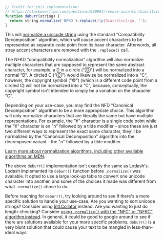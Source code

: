 ```javascript
// Credit for this implementation:
// https://stackoverflow.com/questions/990904/remove-accents-diacritics-in-a-string-in-javascript/37511463#37511463
function deburr(string) {
  return string.normalize('NFKD').replace(/\p{Diacritic}/gu, '');
}
```

This will [normalize a unicode string](https://developer.mozilla.org/en-US/docs/Web/JavaScript/Reference/Global_Objects/String/normalize) using the standard "Compatibility Decomposition" algorithm, which will cause accent characters to be represented as separate code point from its base character. Afterwords, all stray accent characters are removed with the `.replace()` call.

The NFKD "compatibility normalization" algorithm will also normalize multiple characters that are supposed to represent the same abstract character, for example, a D in a circle ("Ⓓ") will be normalized into a normal "D". A circled C ("Ⓒ") would likewise be normalized into a "C", however, the copyright symbol ("©") (which is a different code point from a circled C) will not be normalized into a "C", because, conceptually, the copyright symbol isn't intended to simply be a variation on the character "C".

Depending on your use-case, you may find the NFD "Canonical Decomposition" algorithm to be a more appropriate choice. This algorithm will only normalize characters that are literally the same but have multiple representations. For example, the "ñ" character is a single code point while the "ñ" character is an "n" followed by a tilde modifier - since these are just two different ways to represent the exact same character, they'll be normalized by the "Canonical Decomposition" algorithm into the decomposed variant - the "n" followed by a tilde modifier.

[Learn more about normalization algorithms, including other available algorithms on MDN](https://developer.mozilla.org/en-US/docs/Web/JavaScript/Reference/Global_Objects/String/normalize).

The above `deburr()` implementation isn't exactly the same as Lodash's. Lodash implemented its `deburr()` function before `.normalize()` was available. It opted to use a large look-up table to convert one unicode character into another, and some of the choices it made was different from what `.normalize()` chose to do.

Before reaching for `deburr()`, try looking around to see if there's a more specific solution to handle your use-case. Are you wanting to sort unicode strings? Consider using [Intl.Collator](https://developer.mozilla.org/en-US/docs/Web/JavaScript/Reference/Global_Objects/Intl/Collator) instead. Are you wanting to just do length-checking? Consider [using `.normalize()` with the "NFC" or "NFKC" algorithm instead](https://developer.mozilla.org/en-US/docs/Web/JavaScript/Reference/Global_Objects/String/normalize#form). In general, it could be good to google around to see if there are solutions available for your more specific problems. `deburr()` is a very blunt solution that could cause your text to be mangled in less-than-ideal ways.
